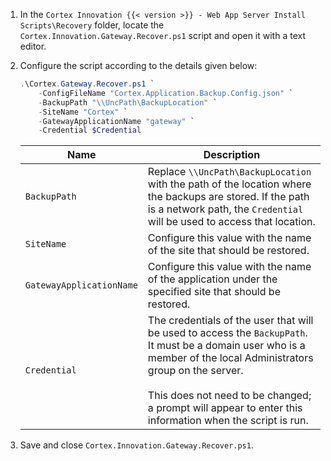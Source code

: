 1. In the `Cortex Innovation {{< version >}} - Web App Server Install Scripts\Recovery` folder, locate the `Cortex.Innovation.Gateway.Recover.ps1` script and open it with a text editor.
1. Configure the script according to the details given below:

    ```powershell
    .\Cortex.Gateway.Recover.ps1 `
        -ConfigFileName "Cortex.Application.Backup.Config.json" `
        -BackupPath "\\UncPath\BackupLocation" `
        -SiteName "Cortex" `
        -GatewayApplicationName "gateway" `
        -Credential $Credential
    ```

    | Name                     | Description |
    |--------------------------|-------------|
    | `BackupPath`             | Replace `\\UncPath\BackupLocation` with the path of the location where the backups are stored. If the path is a network path, the `Credential` will be used to access that location. |
    | `SiteName`               | Configure this value with the name of the site that should be restored. |
    | `GatewayApplicationName` | Configure this value with the name of the application under the specified site that should be restored. |
    | `Credential`             | The credentials of the user that will be used to access the `BackupPath`. It must be a domain user who is a member of the local Administrators group on the server. <br /><br /> This does not need to be changed; a prompt will appear to enter this information when the script is run. |

1. Save and close `Cortex.Innovation.Gateway.Recover.ps1`.